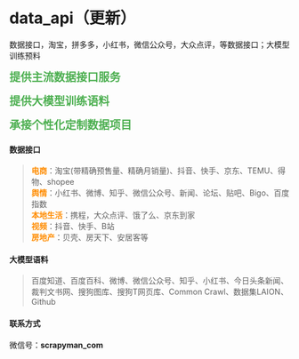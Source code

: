 # data_api（更新）
数据接口，淘宝，拼多多，小红书，微信公众号，大众点评，等数据接口；大模型训练预料

<span style="font-weight: bold; color: #4CAF50; font-size:20px ">提供主流数据接口服务</span>

<span style="font-weight: bold; color: #4CAF50; font-size:20px ">提供大模型训练语料</span>

<span style="font-weight: bold; color: #4CAF50; font-size:20px ">承接个性化定制数据项目</span>


#### 数据接口
> <span style="color:darkorange; font-weight:bold;">电商</span>：淘宝(带精确预售量、精确月销量)、抖音、快手、京东、TEMU、得物、shopee<br>
<span style="color:darkorange; font-weight:bold;">舆情</span>：小红书、微博、知乎、微信公众号、新闻、论坛、贴吧、Bigo、百度指数<br>
<span style="color:darkorange; font-weight:bold;">本地生活</span>：携程，大众点评、饿了么、京东到家<br>
<span style="color:darkorange; font-weight:bold;">视频</span>：抖音、快手、B站<br>
<span style="color:darkorange; font-weight:bold;">房地产</span>：贝壳、房天下、安居客等<br>

#### 大模型语料
> 百度知道、百度百科、微博、微信公众号、知乎、小红书、今日头条新闻、裁判文书网、搜狗图库、搜狗T网页库、Common Crawl、数据集LAION、Github
> 
#### 联系方式

微信号：**scrapyman_com**

